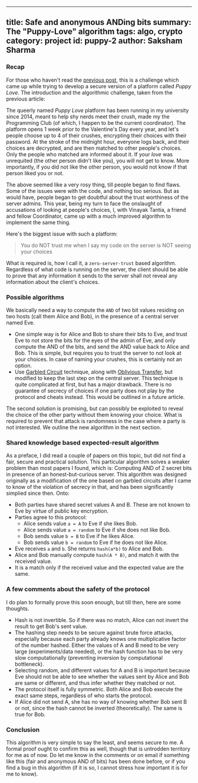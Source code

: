 ------
title: Safe and anonymous ANDing bits
summary: The "Puppy-Love" algorithm
tags: algo, crypto
category: project
id: puppy-2
author: Saksham Sharma
------

<!-- <script type="text/x-mathjax-config"> -->
<!-- MathJax.Hub.Config({ -->
<!--   tex2jax: {inlineMath: [['$','$'], ['\\(','\\)']]} -->
<!-- }); -->
<!-- </script> -->
<!-- <script type="text/javascript" async -->
<!--   src="https://cdn.mathjax.org/mathjax/latest/MathJax.js?config=TeX-MML-AM_CHTML"> -->
<!-- </script> -->

### Recap
For those who haven't read the [previous post](/posts/2016-10-25-puppy1.html), this is a challenge which came up while trying to develop a secure version of a platform called *Puppy Love*. The introduction and the algorithmic challenge, taken from the previous article:

<!--more-->

The queerly named *Puppy Love* platform has been running in my university since 2014, meant to help shy nerds meet their crush, made my the Programming Club (of which, I happen to be the current coordinator). The platform opens 1 week prior to the Valentine's Day every year, and let's people choose up to 4 of their crushes, encrypting their choices with their password. At the stroke of the midnight hour, everyone logs back, and their choices are decrypted, and are then matched to other people's choices. Only the people who matched are informed about it. If your *love* was unrequited (the other person didn't like you), you will not get to know. More importantly, if you did not like the other person, you would not know if that person liked you or not.

The above seemed like a very rosy thing, till people began to find flaws. Some of the issues were with the code, and nothing too serious. But as would have, people began to get doubtful about the trust worthiness of the server admins. This year, being my turn to face the onslaught of accusations of looking at people's choices, I, with Vinayak Tantia, a friend and fellow Coordinator, came up with a much improved algorithm to implement the same thing.

Here's the biggest issue with such a platform:

> You do NOT trust me when I say my code on the server is NOT seeing your choices

What is required is, how I call it, a `zero-server-trust` based algorithm. Regardless of what code is running on the server, the client should be able to prove that any information it sends to the server shall not reveal any information about the client's choices.

### Possible algorithms
We basically need a way to compute the `AND` of two bit values residing on two hosts (call them Alice and Bob), in the presence of a central server named Eve.

* One simple way is for Alice and Bob to share their bits to Eve, and trust Eve to not store the bits for the eyes of the admin of Eve, and only compute the AND of the bits, and send the AND value back to Alice and Bob. This is simple, but requires you to trust the server to not look at your choices. In case of naming your crushes, this is certainly not an option.
* Use [Garbled Circuit](https://en.wikipedia.org/wiki/Garbled\_circuit) technique, along with [Oblivious Transfer](https://en.wikipedia.org/wiki/Oblivious\_transfer), but modified to keep the last step on the central server. This technique is quite complicated at first, but has a major drawback. There is no guarantee of secrecy of choices if one party does not play by the protocol and cheats instead. This would be outlined in a future article.

The second solution is promising, but can possibly be exploited to reveal the choice of the other party without them knowing your choice. What is required to prevent that attack is randomness in the case where a party is not interested. We outline the new algorithm in the next section.

### Shared knowledge based expected-result algorithm
As a preface, I did read a couple of papers on this topic, but did not find a fair, secure and practical solution. This particular algorithm solves a weaker problem than most papers I found, which is: Computing AND of 2 secret bits in presence of an honest-but-curious server. This algorithm was designed originally as a modification of the one based on garbled circuits after I came to know of the violation of secrecy in that, and has been significantly simplied since then. Onto:

* Both parties have shared secret values A and B. These are not known to Eve by virtue of public key encryption.
* Parties agree to this protocol:
  + Alice sends value `a = A` to Eve if she likes Bob.
  + Alice sends value `a = random` to Eve if she does not like Bob.
  + Bob sends value `b = B` to Eve if he likes Alice.
  + Bob sends value `b = random` to Eve if he does not like Alice.
* Eve receives `a` and `b`. She returns `hash(a*b)` to Alice and Bob.
* Alice and Bob manually compute `hash(A * B)`, and match it with the received value.
* It is a match only if the received value and the expected value are the same.

### A few comments about the safety of the protocol
I do plan to formally prove this soon enough, but till then, here are some thoughts.

* Hash is not invertible. So if there was no match, Alice can not invert the result to get Bob's sent value.
* The hashing step needs to be secure against brute force attacks, especially because each party already knows one multiplicative factor of the number hashed. Either the values of A and B need to be very large (experiments/data needed), or the hash function has to be very slow computationally (preventing inversion by computational bottleneck).
* Selecting random, and different values for A and B is important because Eve should not be able to see whether the values sent by Alice and Bob are same or different, and thus infer whether they matched or not.
* The protocol itself is fully symmetric. Both Alice and Bob execute the exact same steps, regardless of who starts the protocol.
* If Alice did not send A, she has no way of knowing whether Bob sent B or not, since the hash cannot be inverted (theoretically). The same is true for Bob.

### Conclusion
This algorithm is very simple to say the least, and seems secure to me. A formal proof ought to confirm this as well, though that is untrodden territory for me as of now. Do let me know in the comments or on email if something like this (fair and anonymous AND of bits) has been done before, or if you find a bug in this algorithm (if it is so, I cannot stress how important it is for me to know).
